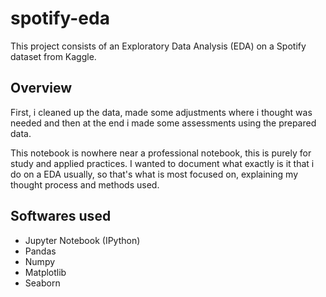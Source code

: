 # spotify-eda

This project consists of an Exploratory Data Analysis (EDA) on a Spotify dataset from Kaggle.

## Overview

First, i cleaned up the data, made some adjustments where i thought was needed and then at the end i made some assessments using the prepared data.

This notebook is nowhere near a professional notebook, this is purely for study and applied practices. I wanted to document what exactly is it that i do on a EDA usually, so that's what is most focused on, explaining my thought process and methods used.

## Softwares used

* Jupyter Notebook (IPython)
* Pandas
* Numpy
* Matplotlib
* Seaborn


